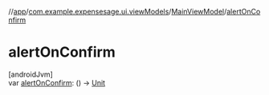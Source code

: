 //[app](../../../index.md)/[com.example.expensesage.ui.viewModels](../index.md)/[MainViewModel](index.md)/[alertOnConfirm](alert-on-confirm.md)

# alertOnConfirm

[androidJvm]\
var [alertOnConfirm](alert-on-confirm.md): () -&gt; [Unit](https://kotlinlang.org/api/latest/jvm/stdlib/kotlin/-unit/index.html)
